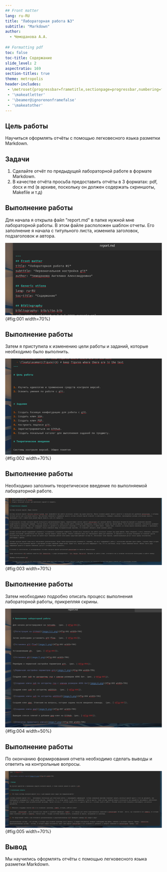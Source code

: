 ```yaml
---
## Front matter
lang: ru-RU
title: "Лабораторная работа №3"
subtitle: "Markdown"
author:
  - Чемоданова А.А.

## Formatting pdf
toc: false
toc-title: Содержание
slide_level: 2
aspectratio: 169
section-titles: true
theme: metropolis
header-includes:
 - \metroset{progressbar=frametitle,sectionpage=progressbar,numbering=fraction}
 - '\makeatletter'
 - '\beamer@ignorenonframefalse'
 - '\makeatother'
---
```


## Цель работы

Научиться оформлять отчёты с помощью легковесного языка разметки Markdown.

## Задачи

1. Сделайте отчёт по предыдущей лабораторной работе в формате Markdown.
2. В качестве отчёта просьба предоставить отчёты в 3 форматах: pdf, docx и md (в архиве,
поскольку он должен содержать скриншоты, Makefile и т.д)

## Выполнение работы

Для начала я открыла файл "report.md" в папке нужной мне лабораторной работы. В этом файле расположен шаблон отчеты. Его заполнение я начала с титульного листа, изменила заголовок, подзаголовок и автора.

![Оформление титульного листа](image/1.png){#fig:001 width=70%}

## Выполнение работы

Затем я приступила к изменению цели работы и заданий, которые необходимо было выполнить. 

![Изменение цели и задач работы](image/2.png){#fig:002 width=70%}

## Выполнение работы

Необходимо заполнить теоретическое введение по выполняемой лабораторной работе. 

![Заполнение "теоретического введения"](image/3.png){#fig:003 width=70%}

## Выполнение работы

Затем необходимо подробно описать процесс выполнения лабораторной работы, прикрепляя скрины. 

![Описание выполнения лабораторной работы](image/4.png){#fig:004 width=50%}

## Выполнение работы

По окончанию формирования отчета необходимо сделать выводы и ответить на контрольные вопросы. 

![Формирование вывода и ответы на контрольные вопросы](image/5.png){#fig:005 width=70%}

## Вывод

Мы научились оформлять отчёты с помощью легковесного языка разметки Markdown.

